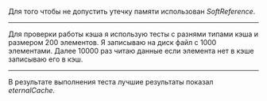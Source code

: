 Для того чтобы не допустить утечку памяти использован _SoftReference_.
***
Для проверки работы кэша я использую тесты с разнями типами кэша и размером 200 элементов.
Я записываю на диск файл с 1000 элементами. Далее 10000 раз читаю данные 
если элемента нет в кэше записываю его в кэш.
***
В результате выполнения теста лучшие результаты показал _eternalCache_.
